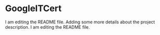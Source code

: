 # GoogleITCert
I am editing the README file. Adding some more details about the project description.
I am editing the README file.
